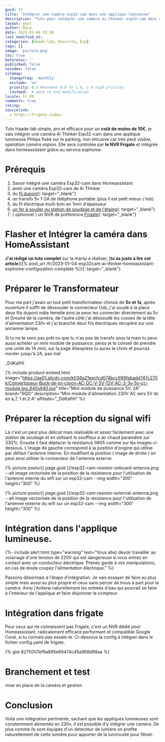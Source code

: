 ```yaml
---
guid: 37
title: "Intégrer une caméra esp32-cam dans une applique lumineuse"
description: "Tuto pour intégrer une caméra ai-thinker esp32-cam dans une applique lumineuse de garage en mode spycam pour moins de 10€"
layout: post
author: Nico
date: 2023-01-04 15:38
last_modified_at: 
categories: [Haade-lab, Sécurité, Esp]
tags: []
image: 'picture.png'
toc: true
beforetoc: ''
published: false
noindex: false
sitemap:
  changefreq: 'monthly'
  exclude: 'no'
  priority: 0.5 #between 0.0 to 1.0, 1.0 high priority
  lastmod:  # date to end modification
locale: fr_FR
comments: true
rating:  
sourcelink:
  - https://frigate.video/
---
```


Tuto Haade-lab simple, pro et efficace pour un **coût de moins de 10€**, je vais intégrer une caméra Ai Thinker Esp32-cam dans une applique lumineuse Philips fixée sur le parking, non intrusive car très peut visible, *opération caméra espion.* Elle sera controlée par **le NVR Frigate** et intégrée dans homeassistant grâce au service esphome.

# Prérequis
1. Savoir intégré une caméra Esp32-cam dans Homeassistant
2. avoir une caméra Esp32-cam de Ai Thinker
3. du [fil dupont](https://s.click.aliexpress.com/e/_DEa3QnV){: target="_blank"}
4. un transfo 5v 1-2A de téléphone portable (plus il est petit mieux c'est)
5. du fil électrique multi-brin en 1mm d'épaisseur
6. [un fer à souder ou station de soudage et de l'étaing](https://s.click.aliexpress.com/e/_DBNhnb1){: target="_blank"}
7. ( optionnel ) un NVR de préférence [Frigate](https://frigate.video/){: target="_blank"}

# Flasher et Intégrer la caméra dans HomeAssistant

**J'ai rédigé un tuto complet** sur la manip à réaliser, [**tu as juste à lire cet article**]({% post_url /fr/2023-01-04-esp32cam-ai-thinker-homeassistant-esphome-configuration-complete %}){: target="_blank"}.

# Préparer le Transformateur

Pour ma part j'avais un tout petit transformateur chinois de **5v et 1a**, après ouverture il suffit de déssouder le connecteur Usb, j'ai soudé à la place deux fils dupont mâle femelle ainsi je peux les connecter directement au 5v et Ground de la caméra, de l'autre côté j'ai déssoudé les cosses de la tête d'alimentation 230v et j'ai branché deux fils électriques récupéré sur une ancienne lampe.

Si tu ne te sens pas prêt ou que tu n'as pas de transfo sous la main tu peux aussi acheter un mini module de puissance, perso je te conseil de prendre une unité de 1A mini, sur la page Aliexpress tu auras le choix et pourras monter jusqu'à 2A, pas mal

_DdKafHl

{% include product-embed.html image="https://ae01.alicdn.com/kf/S6a21eecfcd074bcc999fabadd747c270k/Convertisseur-Buck-de-pr-cision-AC-DC-V-5V-12V-AC-3-3v-5v-cc-module.jpg_640x640.jpg" title="Mini module de puissance 5V, 2A" brand="RQG" description="Mini module d'alimentation 230V AC vers 5V dc en à,7, 1 et 2 A" affiliate="_DdKafHl" %}

# Préparer la réception du signal wifi

Là c'est un peut plus délicat mais réalisable et assez facilement avec une station de soudage et en utilisant le souffleur à air chaud paramétré sur 330°c. Ensuite il faut déplacer la résistance 0805 comme sur les images ci-dessous. L'image de gauche correspond à la position d'origine qui utilise par défaut l'antenne interne. En modifiant la position ( image de droite ) on peut ainsi utiliser le connecteur de l'antenne externe.

{% picture posts/{{ page.guid }}/esp32-cam-resistor-onboard-antenna.png --alt image vectorisée de la position de la résistance pour l'utilisation de l'antenne interne du wifi sur un esp32-cam --img width="300" height="300" %}

{% picture posts/{{ page.guid }}/esp32-cam-resistor-external-antenna.png --alt image vectorisée de la position de la résistance pour l'utilisation de l'antenne externe du wifi sur un esp32-cam --img width="300" height="300" %}

# Intégration dans l'applique lumineuse.

{%- include alert.html type="warning" text="Vous allez devoir travailler au voisinage d'une tension de 220V qui est dangereuse si vous entrez en contact avec un conducteur électrique. Prenez garde à vos manipulations, en cas de doute coupez l'alimentation électrique." %}

Passons désormais à l'étape d'intégration. Je vais essayer de faire au plus simple mais aussi au plus propre et ceux sans percer de trous à part pour la caméra. Ainsi j'éviterai naturellement les entrées d'eau qui pourrait se faire à l'intérieur de l'applique et faire disjoncter le compteur.

# Intégration dans frigate

Pour ceux qui ne connaissent pas Frigate, c'est un NVR dédié pour Homeassistant, radicalement efficace performant et compatible Google Coral, si tu connais pas essaie-le. Ci-dessous la config à intégrer dans le fichier config.yaml de frigate.

{% gist 8275007ef9a895e69474c45a968d98aa %}

# Branchement et test

mise en place de la caméra et gestion 

# Conclusion

Voilà une intégration pertinente, sachant que les appliques lumineuses sont constemment alimentés en 230v, il est possible d'y intégrer une caméra. De plus comme ils sont équipés d'un detecteur de lumière on profite naturellement de cette lumière pour apporter de la luminosité pour filmer.

